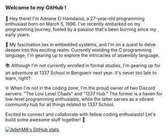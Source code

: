 ### Welcome to my GitHub !

👋 Hey there! I'm Adnane El Hamdaoui, a 27-year-old programming enthusiast born on March 5, 1996. I've recently embarked on my programming journey, fueled by a passion that's been burning since my early years.

🚀 My fascination lies in embedded systems, and I'm on a quest to delve deeper into this exciting realm. Currently wielding the C programming language, I'm gearing up to explore the intricacies of assembly language.

📚 Although I'm not currently enrolled in formal studies, I'm gearing up for an adventure at 1337 School in Benguerir next year. It's never too late to learn, right?

🌐 When I'm not in the coding zone, I'm the proud owner of two Discord servers: "The Low Level Chads" and "1337 Hub." The former is a haven for low-level programming enthusiasts, while the latter serves as a vibrant community hub for all things related to 1337 School.

Excited to connect and collaborate with fellow coding enthusiasts! Let's build some awesome stuff together! 🚀

[![AdehMA's GitHub stats](https://github-readme-stats.vercel.app/api?username=AdehMA&show_icons=true&theme=transparent)](https://github.com/anuraghazra/github-readme-stats)
